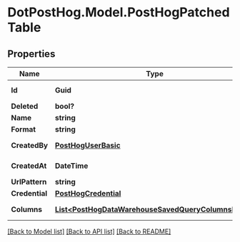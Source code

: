 # DotPostHog.Model.PostHogPatchedTable

## Properties

Name | Type | Description | Notes
------------ | ------------- | ------------- | -------------
**Id** | **Guid** |  | [optional] [readonly] 
**Deleted** | **bool?** |  | [optional] 
**Name** | **string** |  | [optional] 
**Format** | **string** |  | [optional] 
**CreatedBy** | [**PostHogUserBasic**](PostHogUserBasic.md) |  | [optional] [readonly] 
**CreatedAt** | **DateTime** |  | [optional] [readonly] 
**UrlPattern** | **string** |  | [optional] 
**Credential** | [**PostHogCredential**](PostHogCredential.md) |  | [optional] 
**Columns** | [**List&lt;PostHogDataWarehouseSavedQueryColumnsInner&gt;**](PostHogDataWarehouseSavedQueryColumnsInner.md) |  | [optional] [readonly] 

[[Back to Model list]](../README.md#documentation-for-models) [[Back to API list]](../README.md#documentation-for-api-endpoints) [[Back to README]](../README.md)

